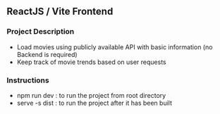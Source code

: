 ## ReactJS / Vite Frontend

###

### Project Description

- Load movies using publicly available API with basic information (no Backend is required)
- Keep track of movie trends based on user requests

### Instructions

- npm run dev : to run the project from root directory
- serve -s dist : to run the project after it has been built
